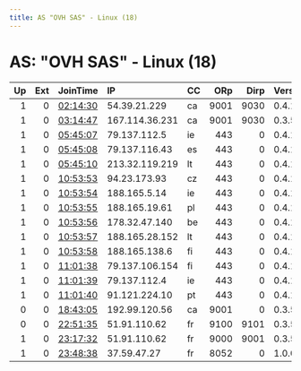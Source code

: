 ```yaml
---
title: AS "OVH SAS" - Linux (18)
---
```


# AS: "OVH SAS" - Linux (18)

|   Up |   Ext | JoinTime                                                                                            | IP             | CC   |   ORp |   Dirp | Version   | Contact                      | Nickname         |   eFamMembers |
|-----:|------:|:----------------------------------------------------------------------------------------------------|:---------------|:-----|------:|-------:|:----------|:-----------------------------|:-----------------|--------------:|
|    1 |     0 | [02:14:30](https://metrics.torproject.org/rs.html#details/590E4836065171B324610EF407B3BD03C7D2850D) | 54.39.21.229   | ca   |  9001 |   9030 | 0.4.1.6   | hgutmz853stg@opayq.com       | BobTheTegu       |             1 |
|    1 |     0 | [03:14:47](https://metrics.torproject.org/rs.html#details/D628254860048533750411ABCF21F8245628D49A) | 167.114.36.231 | ca   |  9001 |   9030 | 0.3.5.8   | Miles Wilson &lt;mileswilson | milesrelay       |             1 |
|    1 |     0 | [05:45:07](https://metrics.torproject.org/rs.html#details/11705991D7192CDD1AAC68776EF5717BA197B9DD) | 79.137.112.5   | ie   |   443 |      0 | 0.4.1.6   | None                         | TorMeSoftly      |             1 |
|    1 |     0 | [05:45:08](https://metrics.torproject.org/rs.html#details/529F0731A80D27E15F5C30C5B85AB5C8A1774209) | 79.137.116.43  | es   |   443 |      0 | 0.4.1.6   | None                         | Fithnovember     |             1 |
|    1 |     0 | [05:45:10](https://metrics.torproject.org/rs.html#details/75F226E004DA674C957D39FD01175268B76DA7A0) | 213.32.119.219 | lt   |   443 |      0 | 0.4.1.6   | None                         | Alienzone        |             1 |
|    1 |     0 | [10:53:53](https://metrics.torproject.org/rs.html#details/BFB1412792EE314B59FE75C2E7DB1A650D9743B3) | 94.23.173.93   | cz   |   443 |      0 | 0.4.1.6   | None                         | theboss          |             1 |
|    1 |     0 | [10:53:54](https://metrics.torproject.org/rs.html#details/81AA070A820BAF681C22EABA9D8CA6DFD94C4673) | 188.165.5.14   | ie   |   443 |      0 | 0.4.1.6   | None                         | torhole          |             1 |
|    1 |     0 | [10:53:55](https://metrics.torproject.org/rs.html#details/44B1ED94C890B4E2054DA81F4618A97D41F89F77) | 188.165.19.61  | pl   |   443 |      0 | 0.4.1.6   | None                         | mrtjay           |             1 |
|    1 |     0 | [10:53:56](https://metrics.torproject.org/rs.html#details/2CC55C44734CD61802EB3667F2B1F9AD0677ACE5) | 178.32.47.140  | be   |   443 |      0 | 0.4.1.6   | None                         | borderline       |             1 |
|    1 |     0 | [10:53:57](https://metrics.torproject.org/rs.html#details/36ABA586DF6710DFD0953D47709611CFEB4E4B2C) | 188.165.28.152 | lt   |   443 |      0 | 0.4.1.6   | None                         | trumpnetwork     |             1 |
|    1 |     0 | [10:53:58](https://metrics.torproject.org/rs.html#details/7D57D38BBDA17F346555B518C8AE1FCB9EFA33C5) | 188.165.138.6  | fi   |   443 |      0 | 0.4.1.6   | None                         | olympushasfallen |             1 |
|    1 |     0 | [11:01:38](https://metrics.torproject.org/rs.html#details/4B4FC46A2E593069065F284C831194F25D7B815D) | 79.137.106.154 | fi   |   443 |      0 | 0.4.1.6   | None                         | TheDarkLord      |             1 |
|    1 |     0 | [11:01:39](https://metrics.torproject.org/rs.html#details/5F558B2522EC17867FC5063DD33385116C58BC40) | 79.137.112.4   | ie   |   443 |      0 | 0.4.1.6   | None                         | GothamsPlanet    |             1 |
|    1 |     0 | [11:01:40](https://metrics.torproject.org/rs.html#details/2B47820936A2B7CACD8401F5B7DBDF4E652D7834) | 91.121.224.10  | pt   |   443 |      0 | 0.4.1.6   | None                         | VivaLuxx         |             1 |
|    0 |     0 | [18:43:05](https://metrics.torproject.org/rs.html#details/32100DE6F037B954F3279F0459196FF6F6B7FB4D) | 192.99.120.56  | ca   |  9001 |      0 | 0.3.5.8   | None                         | DanielsRelay     |             1 |
|    0 |     0 | [22:51:35](https://metrics.torproject.org/rs.html#details/B421F7F1473FA91E7599B18BB293EC9E9E299A72) | 51.91.110.62   | fr   |  9100 |   9101 | 0.3.5.8   | lain                         | Unnamed          |             2 |
|    1 |     0 | [23:17:32](https://metrics.torproject.org/rs.html#details/304B631B1BC51705DAE7BAF566487AFE25807380) | 51.91.110.62   | fr   |  9000 |   9001 | 0.3.5.8   | lain                         | Unnamed          |             2 |
|    1 |     0 | [23:48:38](https://metrics.torproject.org/rs.html#details/55C920B34C946B7A88DEE1165A0A1834CD6BCE66) | 37.59.47.27    | fr   |  8052 |      0 | 1.0.0     | None                         | ordb2            |             1 |
